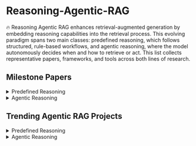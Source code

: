 
# Reasoning-Agentic-RAG

🔥 Reasoning Agentic RAG enhances retrieval-augmented generation by embedding reasoning capabilities into the retrieval process. This evolving paradigm spans two main classes: predefined reasoning, which follows structured, rule-based workflows, and agentic reasoning, where the model autonomously decides when and how to retrieve or act. This list collects representative papers, frameworks, and tools across both lines of research.

## Milestone Papers

<details>
  
<summary> Predefined Reasoning </summary>

|   Date     |     Approaches     |      Strategy      |                                                                                     Paper                                                                                      |
|:----------:|:------------------:|:------------------:|:-----------------------------------------------------------------------------------------------------------------------------------------------------------------------------:|
| 2024-07    |     RAGate         |   Route-based      | [Adaptive Retrieval-Augmented Generation for Conversational Systems](https://arxiv.org/pdf/2407.21712)                                                                         |
| 2024-07    |    Self-Route      |   Route-based      | [Retrieval-Augmented Generation or Long-Context LLMs? A Comprehensive Study and Hybrid Approach](https://arxiv.org/abs/2407.16833)                                             |
| 2023-10    |     Self-RAG       |   Loop-based       | [Self-RAG: Learning to Retrieve, Generate, and Critique Through Self-Reflection](https://arxiv.org/abs/2310.11511)                                                              |
| 2024-01    |      CRAG          |   Loop-based       | [Corrective Retrieval-Augmented Generation](https://arxiv.org/abs/2401.15884)                                                                                                   |
| 2024-01    |     RAPTOR         |   Tree-based       | [RAPTOR: Recursive Abstractive Processing for Tree-organized Retrieval](https://openreview.net/forum?id=GN921JHCRw)                                                                       |
| 2025-03    |    MCTS-RAG        |   Tree-based       | [MCTS-RAG: Enhancing Retrieval-Augmented Generation with Monte Carlo Tree Search](https://arxiv.org/abs/2503.20757)                                                             |
| 2024-03    |   Adaptive-RAG     | Hybrid-modular     | [Adaptive-RAG: Learning to Adapt Retrieval-Augmented LLMs Through Question Complexity](https://arxiv.org/abs/2403.14403)                                                       |
| 2024-07    |   Modular-RAG      | Hybrid-modular     | [Modular-RAG: Transforming RAG Systems into LEGO-like Reconfigurable Frameworks](https://arxiv.org/abs/2407.21059)                                                             |

</details>

<details>
  
<summary> Agentic Reasoning </summary>

|   Date   |     Approaches     |      Strategy      |                                                                                     Paper                                                                                      |
|:--------:|:------------------:|:------------------:|:-----------------------------------------------------------------------------------------------------------------------------------------------------------------------------:|
| 2023-03     |      ReAct         |   Prompt-based     | [ReAct: Synergizing Reasoning and Acting in Language Models](https://arxiv.org/pdf/2210.03629)                                                                                 |
| 2022-10     |     Self-Ask       |   Prompt-based     | [Measuring and Narrowing the Compositionality Gap in Language Models](https://arxiv.org/abs/2210.03350)                                                                        |
| 2023-06     |  Function Calling  |   Prompt-based     | [Function Calling and Other API Updates (OpenAI)](https://openai.com/blog/function-calling-and-other-api-updates)                                                              |
| 2025-01     |     Search-O1      |   Prompt-based     | [Search-O1: Agentic Search-Enhanced Large Reasoning Models](https://arxiv.org/abs/2501.05366)                                                                                   |
| 2025-03     |    Search-R1       |  Training-based    | [Search-R1: Training LLMs to Reason and Leverage Search Engines with Reinforcement Learning](https://arxiv.org/abs/2503.09516)                                                 |
| 2025-03     |   R1-Searcher      |  Training-based    | [R1-Searcher: Incentivizing the Search Capability in LLMs via Reinforcement Learning](https://arxiv.org/abs/2503.05592)                                                        |
| 2025-04     |      ReZero        |  Training-based    | [ReZero: Enhancing LLM Search Ability by Trying One More Time](https://arxiv.org/abs/2504.11001)                                                                               |
| 2025-02     |   DeepRetrieval    |  Training-based    | [DeepRetrieval: Hacking Real Search Engines and Retrievers with LLMs via Reinforcement Learning](https://arxiv.org/abs/2503.00223)                                            |
| 2025-04     |  DeepResearcher    |  Training-based    | [DeepResearcher: Scaling Deep Research via RL in Real-World Environments](https://arxiv.org/abs/2504.03160)                                                                   |

</details>


## Trending Agentic RAG Projects

<details>
  
<summary> Predefined Reasoning </summary>

- [RAGate](https://github.com/wangxieric/RAGate) - Route-based adaptive reasoning with confidence-aware retrieval.
- [self-RAG](https://github.com/AkariAsai/self-rag) - Loop-based reflection framework for self-improving retrieval and generation.
- [CRAG](https://github.com/HuskyInSalt/CRAG) - Introduces corrective retrieval cycles based on chunk confidence assessment.
- [MCTS-RAG](https://github.com/yale-nlp/MCTS-RAG) - Integrates Monte Carlo Tree Search into RAG for structured reasoning.
- [RAPTOR](https://github.com/parthsarthi03/raptor) - Recursive abstraction over document trees for better summarization and retrieval.
- [Adaptive-RAG](https://github.com/starsuzi/Adaptive-RAG) - Modular workflow allowing routing based on query complexity and uncertainty.
- [DeepSearcher](https://github.com/zilliztech/deep-searcher) - Industrial system integrating vector search and LLM for RAG pipelines.
- [RAGFlow](https://github.com/infiniflow/ragflow) - Scalable RAG orchestration in enterprise applications.
- [Haystack](https://github.com/deepset-ai/haystack) - Modular open-source framework for building production-ready RAG systems.
- [Langchain-Chatchat](https://github.com/chatchat-space/Langchain-Chatchat) - Integrates LangChain and ChatGLM with adaptive or agentic control.
- [LightRAG](https://github.com/HKUDS/LightRAG) - Lightweight RAG pipeline for practical applications.
- [R2R](https://github.com/SciPhi-AI/R2R) - High-complexity agentic reasoning for retrieval-intensive tasks.
- [FlashRAG](https://github.com/RUC-NLPIR/FlashRAG) - Fast RAG framework optimized for medium-complexity enterprise workloads.
  
</details>

<details>
  
<summary> Agentic Reasoning </summary>

- [ReAct](https://github.com/ysymyth/ReAct) - Prompt-based agentic framework using Thought-Action-Observation format.
- [Self-Ask](https://github.com/ofirpress/self-ask) - Prompts LLMs to break complex questions into sub-questions.
- [Search-O1](https://github.com/sunnynexus/Search-o1) - Agentic search-enhanced reasoning with long-context support.
- [Search-R1](https://github.com/PeterGriffinJin/Search-R1) - RL-trained LLM learns dynamic search policy for reasoning tasks.
- [R1-Searcher](https://github.com/RUCAIBox/R1-Searcher) - Two-stage RL framework with retrieval and format-aware rewards.
- [ReZero](https://github.com/menloresearch/ReZero) - RL framework encouraging retry after failed search attempts.
- [DeepRetrieval](https://github.com/pat-jj/DeepRetrieval) - Optimizes query rewriting through retrieval-based RL in real engines.
- [DeepResearcher](https://github.com/GAIR-NLP/DeepResearcher) - Web-scale RL agent that plans, retrieves, and synthesizes information in the wild.

</details>
